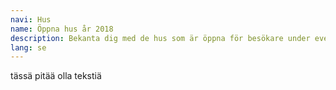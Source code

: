 ```yaml
---
navi: Hus
name: Öppna hus år 2018
description: Bekanta dig med de hus som är öppna för besökare under evenemanget. Husen är öppna på båda dagarna kl 10-17.
lang: se
---
```

tässä pitää olla tekstiä
